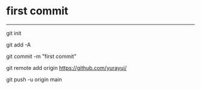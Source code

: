 # first commit
---

git init

git add -A

git commit -m "first commit"


git remote add origin https://github.com/yurayui/

git push -u origin main

